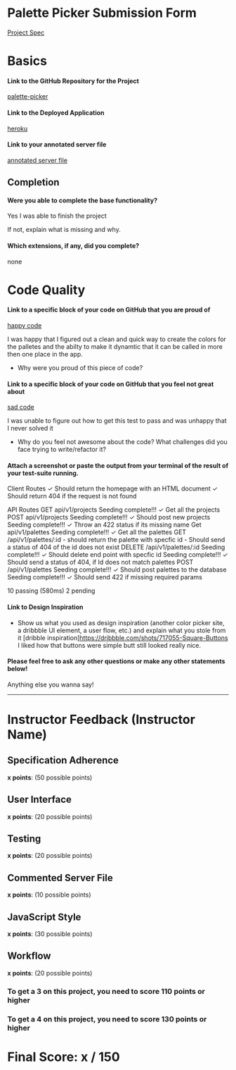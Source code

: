 # Palette Picker Submission Form

[Project Spec](http://frontend.turing.io/projects/palette-picker.html)

# Basics

#### Link to the GitHub Repository for the Project
[palette-picker](https://github.com/skenne21/Palette-Picker)

#### Link to the Deployed Application
[heroku](https://skenne21-palette-picker.herokuapp.com/)

#### Link to your annotated server file
[annotated server file](https://github.com/skenne21/Palette-Picker/tree/server-comment-code)

## Completion

#### Were you able to complete the base functionality?
Yes I was able to finish the project

If not, explain what is missing and why.

#### Which extensions, if any, did you complete?
none

# Code Quality

#### Link to a specific block of your code on GitHub that you are proud of
[happy code](https://github.com/skenne21/Palette-Picker/blob/cae7c27090137ff665048ccc42eea0149304c22d/public/js/scripts.js#L3-L31)

I was happy that I figured out a clean and quick way to create the colors for the palletes and the abilty to make it dynamtic that it can be called in more then one place in the app.

* Why were you proud of this piece of code?

#### Link to a specific block of your code on GitHub that you feel not great about
[sad code](https://github.com/skenne21/Palette-Picker/blob/cae7c27090137ff665048ccc42eea0149304c22d/test/routes.spec.js#L132-L161)

I was unable to figure out how to get this test to pass and was unhappy that I never solved it

* Why do you feel not awesome about the code? What challenges did you face trying to write/refactor it?

#### Attach a screenshot or paste the output from your terminal of the result of your test-suite running.

  Client Routes
    ✓ Should return the homepage with an HTML document
    ✓ Should return 404 if the request is not found

  API Routes
    GET api/v1/projects
Seeding complete!!!
      ✓ Get all the projects
    POST api/v1/projects
Seeding complete!!!
      ✓ Should post new projects
Seeding complete!!!
      ✓ Throw an 422 status if its missing name
    Get api/v1/palettes
Seeding complete!!!
      ✓ Get all the palettes
    GET /api/v1/palettes/:id
      - should return the palette with specfic id
      - Should send a status of 404 of the id does not exist
    DELETE /api/v1/palettes/:id
Seeding complete!!!
      ✓ Should delete end point with specfic id
Seeding complete!!!
      ✓ Should send a status of 404, if Id does not match palettes
    POST /api/v1/palettes
Seeding complete!!!
      ✓ Should post palettes to the database
Seeding complete!!!
      ✓ Should send 422 if missing required params


  10 passing (580ms)
  2 pending

#### Link to Design Inspiration

* Show us what you used as design inspiration (another color picker site, a dribbble UI element, a user flow, etc.) and explain what you stole from it
[dribble inspiration]https://dribbble.com/shots/717055-Square-Buttons
I liked how that buttons were simple butt still looked really nice.

#### Please feel free to ask any other questions or make any other statements below!

Anything else you wanna say!

-----


# Instructor Feedback (Instructor Name)

## Specification Adherence

**x points**: (50 possible points)

## User Interface

**x points**: (20 possible points)

## Testing

**x points**: (20 possible points)

## Commented Server File

**x points**: (10 possible points)

## JavaScript Style

**x points**: (30 possible points)

## Workflow

**x points**: (20 possible points)


### To get a 3 on this project, you need to score 110 points or higher
### To get a 4 on this project, you need to score 130 points or higher

# Final Score: x / 150
